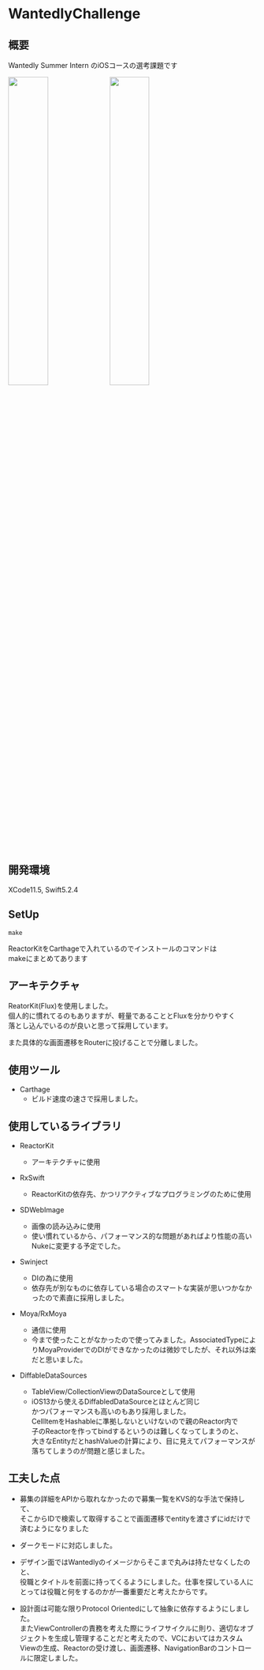 # WantedlyChallenge

## 概要

Wantedly Summer Intern のiOSコースの選考課題です  

<img src="Doc/SampleSearch.gif" width = 40%>
<img src="Doc/SamplePagination.gif" width = 40%>

## 開発環境

XCode11.5, Swift5.2.4

## SetUp

```
make
```

ReactorKitをCarthageで入れているのでインストールのコマンドは  
makeにまとめてあります

## アーキテクチャ

ReatorKit(Flux)を使用しました。  
個人的に慣れてるのもありますが、軽量であることとFluxを分かりやすく  
落とし込んでいるのが良いと思って採用しています。

また具体的な画面遷移をRouterに投げることで分離しました。

## 使用ツール

- Carthage
  - ビルド速度の速さで採用しました。  

## 使用しているライブラリ

- ReactorKit 
  - アーキテクチャに使用

 - RxSwift
   - ReactorKitの依存先、かつリアクティブなプログラミングのために使用

- SDWebImage 
  - 画像の読み込みに使用
  - 使い慣れているから、パフォーマンス的な問題があればより性能の高いNukeに変更する予定でした。
- Swinject 
  - DIの為に使用
  - 依存先が別なものに依存している場合のスマートな実装が思いつかなかったので素直に採用しました。

- Moya/RxMoya
  - 通信に使用
  - 今まで使ったことがなかったので使ってみました。AssociatedTypeによりMoyaProviderでのDIができなかったのは微妙でしたが、それ以外は楽だと思いました。

- DiffableDataSources
  - TableView/CollectionViewのDataSourceとして使用
  - iOS13から使えるDiffabledDataSourceとほとんど同じ  
  かつパフォーマンスも高いのもあり採用しました。  
  CellItemをHashableに準拠しないといけないので親のReactor内で  
  子のReactorを作ってbindするというのは難しくなってしまうのと、  
  大きなEntityだとhashValueの計算により、目に見えてパフォーマンスが落ちてしまうのが問題と感じました。

## 工夫した点

- 募集の詳細をAPIから取れなかったので募集一覧をKVS的な手法で保持して、  
そこからIDで検索して取得することで画面遷移でentityを渡さずにidだけで  
済むようになりました

- ダークモードに対応しました。

- デザイン面ではWantedlyのイメージからそこまで丸みは持たせなくしたのと、  
役職とタイトルを前面に持ってくるようにしました。仕事を探している人にとっては役職と何をするのかが一番重要だと考えたからです。

- 設計面は可能な限りProtocol Orientedにして抽象に依存するようにしました。  
またViewControllerの責務を考えた際にライフサイクルに則り、適切なオブジェクトを生成し管理することだと考えたので、VCにおいてはカスタムViewの生成、Reactorの受け渡し、画面遷移、NavigationBarのコントロールに限定しました。